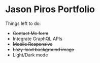 # Jason Piros Portfolio

Things left to do:

- ~~Contact Me form~~
- Integrate GraphQL APIs
- ~~Mobile Responsive~~
- ~~Lazy-load background image~~
- Light/Dark mode

